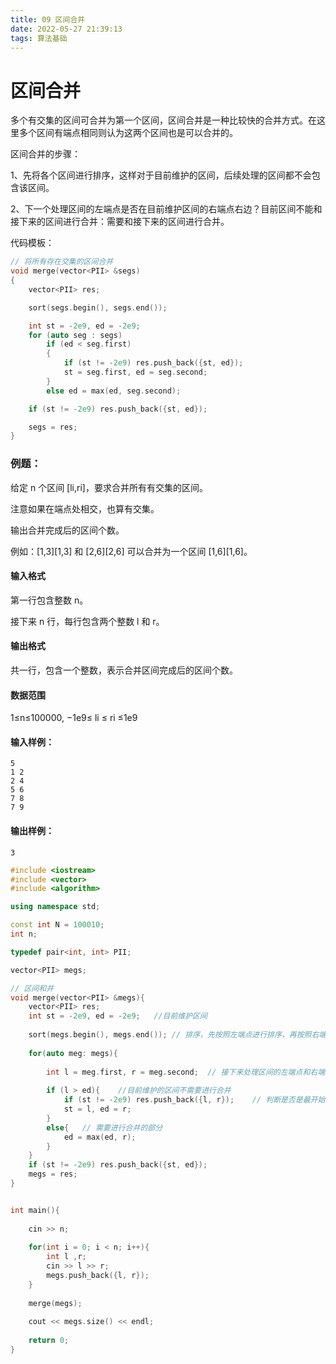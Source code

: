 ```yaml
---
title: 09 区间合并
date: 2022-05-27 21:39:13
tags: 算法基础
---
```




# 区间合并

多个有交集的区间可合并为第一个区间，区间合并是一种比较快的合并方式。在这里多个区间有端点相同则认为这两个区间也是可以合并的。

区间合并的步骤：

1、先将各个区间进行排序，这样对于目前维护的区间，后续处理的区间都不会包含该区间。

2、下一个处理区间的左端点是否在目前维护区间的右端点右边？目前区间不能和接下来的区间进行合并：需要和接下来的区间进行合并。

代码模板：

```C++
// 将所有存在交集的区间合并
void merge(vector<PII> &segs)
{
    vector<PII> res;

    sort(segs.begin(), segs.end());

    int st = -2e9, ed = -2e9;
    for (auto seg : segs)
        if (ed < seg.first)
        {
            if (st != -2e9) res.push_back({st, ed});
            st = seg.first, ed = seg.second;
        }
        else ed = max(ed, seg.second);

    if (st != -2e9) res.push_back({st, ed});

    segs = res;
}
```

### 例题：

给定 n 个区间 [li,ri]，要求合并所有有交集的区间。

注意如果在端点处相交，也算有交集。

输出合并完成后的区间个数。

例如：[1,3][1,3] 和 [2,6][2,6] 可以合并为一个区间 [1,6][1,6]。

#### 输入格式

第一行包含整数 n。

接下来 n 行，每行包含两个整数 l 和 r。

#### 输出格式

共一行，包含一个整数，表示合并区间完成后的区间个数。

#### 数据范围

1≤n≤100000,
−1e9≤ li ≤ ri ≤1e9

#### 输入样例：

```
5
1 2
2 4
5 6
7 8
7 9
```

#### 输出样例：

```
3
```

```c++
#include <iostream>
#include <vector>
#include <algorithm>

using namespace std;

const int N = 100010;
int n;

typedef pair<int, int> PII;

vector<PII> megs;

// 区间和并
void merge(vector<PII> &megs){
    vector<PII> res;
    int st = -2e9, ed = -2e9;   //目前维护区间
    
    sort(megs.begin(), megs.end()); // 排序，先按照左端点进行排序，再按照右端点进行排序。
    
    for(auto meg: megs){
        
        int l = meg.first, r = meg.second;  // 接下来处理区间的左端点和右端点
        
        if (l > ed){    //目前维护的区间不需要进行合并
            if (st != -2e9) res.push_back({l, r});    // 判断是否是最开始最开始维护区间的边界
            st = l, ed = r;
        }
        else{   // 需要进行合并的部分
            ed = max(ed, r);
        }
    }
    if (st != -2e9) res.push_back({st, ed});
    megs = res;
}


int main(){
    
    cin >> n;
    
    for(int i = 0; i < n; i++){
        int l ,r;
        cin >> l >> r;
        megs.push_back({l, r});
    }
    
    merge(megs);
    
    cout << megs.size() << endl;
    
    return 0;
}
```

